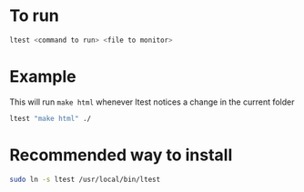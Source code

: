 # To run 
```bash
ltest <command to run> <file to monitor>
```

# Example
This will run `make html` whenever ltest notices a change in the current folder
```bash
ltest "make html" ./
```

# Recommended way to install
```bash
sudo ln -s ltest /usr/local/bin/ltest
```

